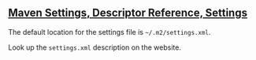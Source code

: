 ## [Maven Settings, Descriptor Reference, Settings](https://maven.apache.org/ref/3.8.1/maven-settings/settings.html)

The default location for the settings file is `~/.m2/settings.xml`.  

Look up the `settings.xml` description on the website.  
